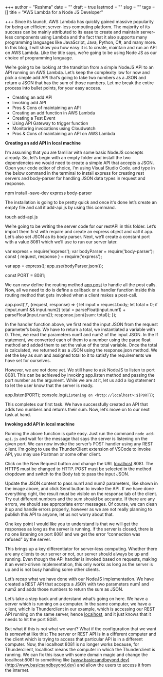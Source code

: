+++
author = "Reshma"
date = ""
draft = true
lastmod = ""
slug = ""
tags = []
title = "AWS Lambda for a Node JS Developer"

+++
Since its launch, AWS Lambda has quickly gained massive popularity for being an efficient server-less computing platform. The majority of its success can be mainly attributed to its ease to create and maintain server-less components using Lambda and the fact that it also supports many programming languages like JavaScript, Java, Python, C#, and many more. In this blog, I will show you how easy it is to create, maintain and run an API on AWS Lambda. Like the title says, we’re going to be using Node JS as our choice of programming language.

We’re going to be looking at the transition from a simple NodeJS API to an API running on AWS Lambda. Let’s keep the complexity low for now and pick a simple add API that’s going to take two numbers as a JSON and return a JSON that has the sum of those numbers. Let me break the entire process into bullet points, for your easy access.

* Creating an add API
* Invoking add API
* Pros & Cons of maintaining an API
* Creating an add function in AWS Lambda
* Creating a Test Event
* Using API Gateway to trigger function
* Monitoring invocations using Cloudwatch
* Pros & Cons of maintaining an API on AWS Lambda

**Creating an add API in local machine**

I’m assuming that you are familiar with some basic NodeJS concepts already. So, let’s begin with an empty folder and install the two dependencies we would need to create a simple API that accepts a JSON. Open your code editor of choice, I’m using Visual Studio Code. and type in the below command in the terminal to install express for creating rest servers and body-parser for handling JSON data types in request and response.

npm install -save-dev express body-parser

The installation is going to be pretty quick and once it's done let’s create an empty file and call it add-api.js by using this command.

touch add-api.js

We’re going to be writing the server code for our restAPI in this folder. Let’s import them first with require and create an express object and call it app. Let’s also set JSON as its body parser. Next, we’ll create a constant port with a value 8081 which we’ll use to run our server later.

var express = require('express'); var bodyParser = require('body-parser'); const { request, response } = require('express');

var app = express(); app.use(bodyParser.json());

const PORT = 8081;

We can now define the routing method [app.post](http://app.post) to handle all the post calls. Now, all we need to do is define a callback or a handler function inside this routing method that gets invoked when a client makes a post-call.

app.post('/', (request, response) => { let input = request.body; let total = 0; if (input.num1 && input.num2) total = parseFloat(input.num1) + parseFloat(input.num2); response.json({sum: total}); });

In the handler function above, we first read the input JSON from the request parameter’s body. We have to return a total, we instantiated a variable with 0. Then, we read the parameters num1 and num2 of the input JSON. In the If statement, we converted each of them to a number using the parse float method and added them to set the value of the total variable. Once the total is calculated, we returned it as a JSON using the response.json method. We set the key as sum and assigned total to it to satisfy the requirements we have set for ourselves.

However, we are not done yet. We still have to ask NodeJS to listen to port 8081. This can be achieved by invoking app.listen method and passing the port number as the argument. While we are at it, let us add a log statement to let the user know that the server is ready.

app.listen(PORT); console.log(`Listening on <http://localhost>:${PORT}`);

This completes our first task. We have successfully created an API that adds two numbers and returns their sum. Now, let’s move on to our next task at hand.

**Invoking add API in local machine**

Running the above function is quite easy. Just run the command `node add-api.js` and wait for the message that says the server is listening on the given port. We can now invoke the server’s POST handler using any REST client. I’m going to use the ThunderClient extension of VSCode to invoke API, you may use Postman or some other client.

Click on the New Request button and change the URL [localhost](http://localhost) 8081. The HTTPS must be changed to HTTP. POST must be selected in the method dropdown and switch to the Body tab to pass the input JSON.

Update the JSON content to pass num1 and num2 parameters, like shown in the image above, and click Send button to invoke the API. If we have done everything right, the result must be visible on the response tab of the client. Try out different numbers and the sum should be accurate. If there are any errors, we should see appropriate error messages. Of course, we can clean it up and handle errors properly, however as we are not really planning to publish this API to anyone, let us not worry about that.

One key point I would like you to understand is that we will get the responses as long as the server is running. If the server is closed, there is no one listening on port 8081 and we get the error “connection was refused” by the server.

This brings up a key differentiator for server-less computing. Whether there are any clients to our server or not, our server should always be up and running. Even though the API handler is invoked based on requests, making it an event-driven implementation, this only works as long as the server is up and is not busy handling some other clients.

Let’s recap what we have done with our NodeJS implementation. We have created a REST API that accepts a JSON with two parameters num1 and num2 and adds those numbers to return the sum as JSON.

Let’s take a step back and understand what’s going on here. We have a server which is running on a computer. In the same computer, we have a client, which is Thunderclient in our example, which is accessing our REST API running on the same server, hence [localhost](http://localhost), and it just knows that it needs to hit the port 8081.

But what if this is not what we want? What if the configuration that we want is somewhat like this: The server or REST API is in a different computer and the client which is trying to access that particular API is in a different computer. Now, the localhost 8081 is no longer works because, for Thunderclient, localhost means the computer in which the Thunderclient is running. We can fix this issue with some domain magic and change the localhost:8081 to something like [www.basicsandbeyond.dev](http://www.basicsandbeyond.dev) and allow the users to access it from the internet.